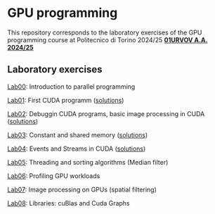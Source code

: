 # GPU programming

This repository corresponds to the laboratory exercises of the GPU programming course at Politecnico di Torino 2024/25 **[01URVOV A.A. 2024/25](https://didattica.polito.it/pls/portal30/gap.pkg_guide.viewGap?p_cod_ins=01URVOV&p_a_acc=2025&p_header=S&p_lang=IT&multi=N)**

## Laboratory exercises

[Lab00](Lab00/README.md): Introduction to parallel programming

[Lab01](Lab01/README.md): First CUDA programm ([solutions](Lab01/solutions/))

[Lab02](Lab02/README.md): Debuggin CUDA programs, basic image processing in CUDA ([solutions](Lab02/solutions/))

[Lab03](Lab03/README.md): Constant and shared memory ([solutions](Lab03/solutions/))

[Lab04](Lab04/README.md): Events and Streams in CUDA ([solutions](Lab04/solutions/))

[Lab05](Lab05/README.md): Threading and sorting algorithms (Median filter) <!---([solutions](Lab05/solutions))-->

[Lab06](Lab06/README.md): Profiling GPU workloads <!---(No solutions for this lab)-->

[Lab07](Lab07/README.md): Image processing on GPUs (spatial filtering) <!---([solutions](Lab07/solutions))-->

[Lab08](Lab08/README.md): Libraries: cuBlas and Cuda Graphs  <!---([solutions](Lab08/solutions))-->
